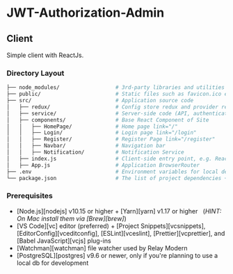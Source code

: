 # JWT-Authorization-Admin



## Client

Simple client with ReactJs.

### Directory Layout
```bash
├── node_modules/                  # 3rd-party libraries and utilities
├── public/                        # Static files such as favicon.ico etc.                     
├── src/                           # Application source code
│   ├── redux/                     # Config store redux and provider reducer
│   ├── service/                   # Server-side code (API, authentication, etc.) and get data
│   ├── components/                # Base React Component of Site
│   │   ├── HomePage/              # Home page link="/"
│   │   ├── Login/                 # Login page link="/login"
│   │   ├── Register/              # Register Page link="/register"
│   │   ├── Navbar/                # Navigation bar
│   │   ├── Notification/          # Notification Service
│   ├── index.js                   # Client-side entry point, e.g. ReactDOM.render(<App />, container)
│   ├── App.js                     # Application BrowserRouter
├── .env                           # Environment variables for local development
└── package.json                   # The list of project dependencies + NPM scripts
```

### Prerequisites

- [Node.js][nodejs] v10.15 or higher + [Yarn][yarn] v1.17 or higher &nbsp; (_HINT: On Mac install
  them via [Brew][brew]_)
- [VS Code][vc] editor (preferred) + [Project Snippets][vcsnippets], [EditorConfig][vceditconfig],
  [ESLint][vceslint], [Prettier][vcprettier], and [Babel JavaScript][vcjs] plug-ins
- [Watchman][watchman] file watcher used by Relay Modern
- [PostgreSQL][postgres] v9.6 or newer, only if you're planning to use a local db for development

